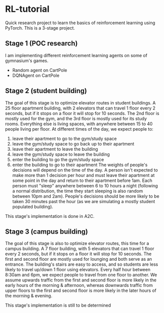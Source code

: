 # RL-tutorial

Quick research project to learn the basics of reinforcement learning using PyTorch. This is a 3-stage project.

## Stage 1 (POC research)
I am implementing different reinforcement learning agents on some of gymnasium's games.
- Random agent on CartPole
- DQNAgent on CartPole

## Stage 2 (student building)

The goal of this stage is to optimize elevator routes in student buildings.
A 25 floor apartment building, with 2 elevators that can travel 1 floor every 2 seconds, but if it stops on a floor it will stop for 10 seconds.
The 2nd floor is mostly used for the gym, and the 3rd floor is mostly used for its study rooms. Everything else is living spaces, with anywhere between 15 to 40 people living per floor. At different times of the day, we expect people to:
1. leave their apartment to go to the gym/study space
2. leave the gym/study space to go back up to their apartment
3. leave their apartment to leave the building
4. leave the gym/study space to leave the building
5. enter the building to go the gym/study space
6. enter the building to go to their apartment
The weights of people's decisions will depend on the time of the day. A person isn't expected to make more than 1 decision per hour and must leave their apartment at some point in the day and return to their apartment before 1am. Each person must "sleep" anywhere between 6 to 10 hours a night (following a normal distribution, the time they start sleeping is also random between 10pm and 2am). People's decisions should be more likely to be taken 30 minutes past the hour (as we are simulating a mostly student populated building).

This stage's implementation is done in A2C.

## Stage 3 (campus building)

The goal of this stage is also to optimize elevator routes, this time for a campus building.
A 7 floor building, with 5 elevators that can travel 1 floor every 2 seconds, but if it stops on a floor it will stop for 10 seconds.
The first and second floor are mostly used for lounging and both serve as an entrance. The building's stairs are easy to access, and so students are less likely to travel up/down 1 floor using elevators.
Every half hour between 8:30am and 6pm, we expect people to travel from one floor to another. We assume upwards traffic from the first and second floor is more likely in the early hours of the morning & afternoon, whereas downwards traffic from upper floors to the first and second floor is more likely in the later hours of the morning & evening.

This stage's implementation is still to be determined